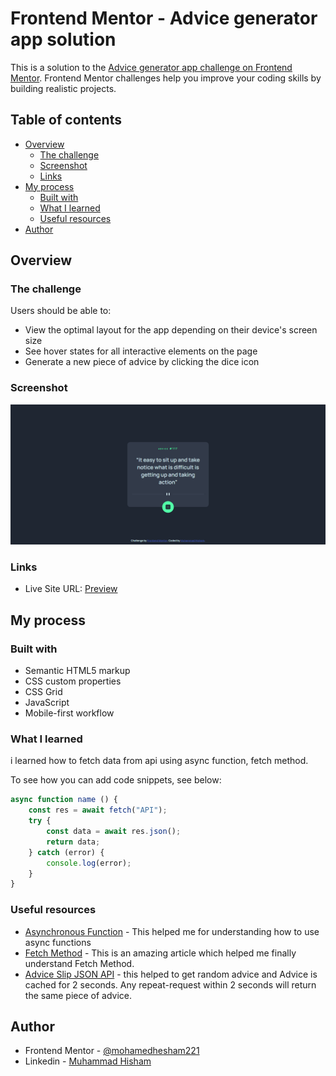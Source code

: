 # Frontend Mentor - Advice generator app solution

This is a solution to the [Advice generator app challenge on Frontend Mentor](https://www.frontendmentor.io/challenges/advice-generator-app-QdUG-13db). Frontend Mentor challenges help you improve your coding skills by building realistic projects.

## Table of contents

- [Overview](#overview)
  - [The challenge](#the-challenge)
  - [Screenshot](#screenshot)
  - [Links](#links)
- [My process](#my-process)
  - [Built with](#built-with)
  - [What I learned](#what-i-learned)
  - [Useful resources](#useful-resources)
- [Author](#author)


## Overview

### The challenge

Users should be able to:

- View the optimal layout for the app depending on their device's screen size
- See hover states for all interactive elements on the page
- Generate a new piece of advice by clicking the dice icon

### Screenshot

![](./dist/images/screencapture.png)

### Links

- Live Site URL: [Preview](https://advice-generator-app-main-amber.vercel.app/)

## My process

### Built with

- Semantic HTML5 markup
- CSS custom properties
- CSS Grid
- JavaScript
- Mobile-first workflow


### What I learned

i learned how to fetch data from api using async function, fetch method.

To see how you can add code snippets, see below:

```js
async function name () {
    const res = await fetch("API");
    try {
        const data = await res.json();
        return data;
    } catch (error) {
        console.log(error);
    }
}
```

### Useful resources

- [Asynchronous Function](https://developer.mozilla.org/en-US/docs/Web/JavaScript/Reference/Statements/async_function) - This helped me for understanding how to use async functions
- [Fetch Method](https://developer.mozilla.org/en-US/docs/Web/API/fetch) - This is an amazing article which helped me finally understand Fetch Method.
- [Advice Slip JSON API](https://api.adviceslip.com/) - this helped to get random advice and  Advice is cached for 2 seconds. Any repeat-request within 2 seconds will return the same piece of advice.


## Author

- Frontend Mentor - [@mohamedhesham221](https://www.frontendmentor.io/profile/mohamedhesham221)
- Linkedin - [Muhammad Hisham](https://www.linkedin.com/in/muhammad-hisham-23544b253/)
